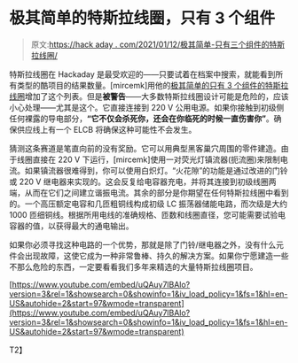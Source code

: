 # 极其简单的特斯拉线圈，只有 3 个组件

> 原文:[https://hack aday . com/2021/01/12/极其简单-只有三个组件的特斯拉线圈/](https://hackaday.com/2021/01/12/extremely-simple-tesla-coil-with-only-3-components/)

特斯拉线圈在 Hackaday 是最受欢迎的——只要试着在档案中搜索，就能看到所有类型的酷项目的结果数量。[mircemk]用他的[极其简单的只有 3 个组件的特斯拉线圈](https://hackaday.io/project/175046-extremly-simple-tesla-coil-with-only-3-components)增加了这个列表。但是**被警告**——大多数特斯拉线圈设计可能是危险的，应该小心处理——尤其是这个。它直接连接到 220 V 公用电源。如果你接触到初级侧任何裸露的导电部分，**“它不仅会杀死你，还会在你临死的时候一直伤害你”**。确保供应线上有一个 ELCB 将确保这种可能性不会发生。

猜测这条赛道是笔直向前的没有奖励。它可以用典型黑客巢穴周围的零件建造。由于线圈直接在 220 V 下运行，[mircemk]使用一对荧光灯镇流器(扼流圈)来限制电流。如果镇流器很难得到，你可以使用白炽灯。“火花隙”的功能是通过改进的门铃或 220 V 继电器来实现的。这会反复给电容器充电，并将其连接到初级线圈两端，从而在它们之间建立谐振电流。其余的部分是你期望在任何特斯拉线圈中看到的。一个高压额定电容和几匝粗铜线构成初级 LC 振荡器储能电路，而次级是大约 1000 匝细铜线。根据所用电线的准确规格、匝数和线圈直径，您可能需要试验电容器的值，以获得最大的通电输出。

如果你必须寻找这种电路的一个优势，那就是除了门铃/继电器之外，没有什么元件会出现故障，这使它成为一种非常鲁棒、持久的解决方案。如果你宁愿建造一些不那么危险的东西，一定要看看我们多年来精选的大量特斯拉线圈项目。

 [https://www.youtube.com/embed/uQAuy7lBAlo?version=3&rel=1&showsearch=0&showinfo=1&iv_load_policy=1&fs=1&hl=en-US&autohide=2&start=97&wmode=transparent](https://www.youtube.com/embed/uQAuy7lBAlo?version=3&rel=1&showsearch=0&showinfo=1&iv_load_policy=1&fs=1&hl=en-US&autohide=2&start=97&wmode=transparent)

T2】